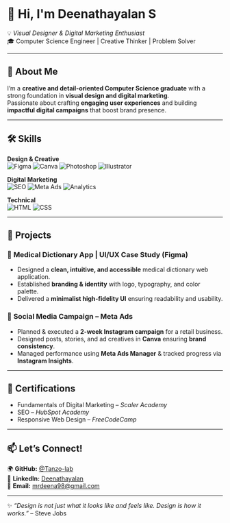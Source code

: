 # 👋 Hi, I'm Deenathayalan S  

💡 *Visual Designer & Digital Marketing Enthusiast*  
🎓 Computer Science Engineer | Creative Thinker | Problem Solver  

---

## 🌟 About Me  
I’m a **creative and detail-oriented Computer Science graduate** with a strong foundation in **visual design and digital marketing**.  
Passionate about crafting **engaging user experiences** and building **impactful digital campaigns** that boost brand presence.  

---

## 🛠️ Skills  

**Design & Creative**  
![Figma](https://img.shields.io/badge/Figma-F24E1E?style=for-the-badge&logo=figma&logoColor=white)
![Canva](https://img.shields.io/badge/Canva-00C4CC?style=for-the-badge&logo=canva&logoColor=white)
![Photoshop](https://img.shields.io/badge/Photoshop-31A8FF?style=for-the-badge&logo=adobephotoshop&logoColor=white)
![Illustrator](https://img.shields.io/badge/Illustrator-FF9A00?style=for-the-badge&logo=adobeillustrator&logoColor=white)

**Digital Marketing**  
![SEO](https://img.shields.io/badge/SEO-4285F4?style=for-the-badge&logo=google&logoColor=white)
![Meta Ads](https://img.shields.io/badge/Meta%20Ads-0467DF?style=for-the-badge&logo=meta&logoColor=white)
![Analytics](https://img.shields.io/badge/Google%20Analytics-E37400?style=for-the-badge&logo=googleanalytics&logoColor=white)

**Technical**  
![HTML](https://img.shields.io/badge/HTML5-E34F26?style=for-the-badge&logo=html5&logoColor=white)
![CSS](https://img.shields.io/badge/CSS3-1572B6?style=for-the-badge&logo=css3&logoColor=white)

---

## 🚀 Projects  

### 📱 **Medical Dictionary App | UI/UX Case Study (Figma)**  
- Designed a **clean, intuitive, and accessible** medical dictionary web application.  
- Established **branding & identity** with logo, typography, and color palette.  
- Delivered a **minimalist high-fidelity UI** ensuring readability and usability.  

### 📢 **Social Media Campaign – Meta Ads**  
- Planned & executed a **2-week Instagram campaign** for a retail business.  
- Designed posts, stories, and ad creatives in **Canva** ensuring **brand consistency**.  
- Managed performance using **Meta Ads Manager** & tracked progress via **Instagram Insights**.  

---

## 📜 Certifications  
- Fundamentals of Digital Marketing – *Scaler Academy*  
- SEO – *HubSpot Academy*  
- Responsive Web Design – *FreeCodeCamp*  
---

## 📫 Let’s Connect!  

🌍 **GitHub:** [@Tanzo-lab](https://github.com/Tanzo-lab)  
💼 **LinkedIn:** [Deenathayalan](https://www.linkedin.com/in/deena45in)  
📧 **Email:** mrdeena98@gmail.com  

---

✨ *“Design is not just what it looks like and feels like. Design is how it works.”* – Steve Jobs  
